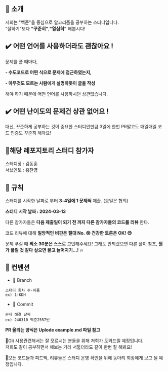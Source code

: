 ## 🌟 소개
   
   
   
저희는 "백준"을 중심으로 알고리즘을 공부하는 스터디입니다.   
"잘하기"보다 **"꾸준히"**,**"열심히"** 해봅시다!   
   
   
      
## ✔️ 어떤 언어를 사용하더라도 괜찮아요 !   
   
   
   
문제를 풀 때마다,   
   
**- 수도코드로 어떤 식으로 문제에 접근하였는지,**   
   
**- 아무것도 모르는 사람에게 설명하듯이 글을 작성**   
   
해야 하기 때문에 어떤 언어를 사용하시던 상관없습니다.   
   
   
   
   
   
   
          
## ✔️ 어떤 난이도의 문제건 상관 없어요 !   
   
   
   
대신, 꾸준하게 공부하는 것이 중요한 스터디인만큼 3일에 한번 PR말고도 매일매일 코드 인증도 꾸준히 해봐요!   
  
   
   
   
## 🧩해당 레포지토리 스터디 참가자   
   
   
     
스터디장 : 김동훈   
서브멘토 : 홍찬영
   
   
   
     
## 🤝 규칙   
   
   
   
스터디를 시작한 날짜로 부터 **3-4일에 1 문제씩** 제출. (요일은 협의)   
    
**스터디 시작 날짜 : 2024-03-13**   
   
   
다른 참가자들은 **다음 제출일이 되기 전 까지 다른 참가자들의 코드를 리뷰** 한다.   
   
코드 리뷰에 대해 **일방적인 비판은 절대 No. 😢 건강한 토론은 OK! 😊**   
   
문제 푸실 때 **최소 30분은 스스로** 고민해주세요! 그래도 안되겠으면 다른 풀이 참조, **뭔가 풀릴 것 같다 싶으면 물고 늘어지기...!** 🔥   
   
    
   
    
## 🧩 컨벤션   

- 🌲 Branch
```
스터디 회차 수-이름
ex) 1-KDH
```
- 💫 Commit
```
문제 해결 날짜
ex) 240310 백준2557번
```
**PR 올리는 양식은 Uplode example.md 파일 참고**
   
   
📌Git 사용관련해서는 잘 모르시는 분들을 위해 저희가 도와드릴 예정입니다.   
저희도 같이 공부하면서 해보는 거라 서툴더라도 같이 한번 잘 해봐요!   
   
📌모든 코드들과 피드백, 리뷰들은 스터디 운영 확인을 위해 동아리 회장에게 보고 될 예정입니다.   
   
